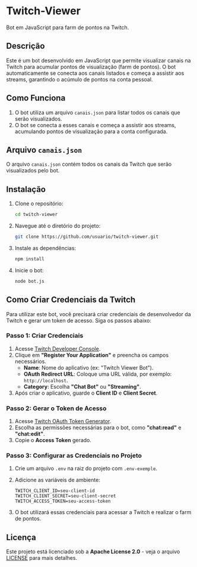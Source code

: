 # Twitch-Viewer

Bot em JavaScript para farm de pontos na Twitch.

## Descrição

Este é um bot desenvolvido em JavaScript que permite visualizar canais na Twitch para acumular pontos de visualização (farm de pontos). O bot automaticamente se conecta aos canais listados e começa a assistir aos streams, garantindo o acúmulo de pontos na conta pessoal.


## Como Funciona

1. O bot utiliza um arquivo `canais.json` para listar todos os canais que serão visualizados.
2. O bot se conecta a esses canais e começa a assistir aos streams, acumulando pontos de visualização para a conta configurada.

## Arquivo `canais.json`

O arquivo `canais.json` contém todos os canais da Twitch que serão visualizados pelo bot.

## Instalação

1. Clone o repositório:
   ```bash
   cd twitch-viewer
   ```
2. Navegue até o diretório do projeto:
   ```bash
   git clone https://github.com/usuario/twitch-viewer.git
   ```
3. Instale as dependências:
   ```bash
   npm install
   ```
4. Inicie o bot:
   ```bash
   node bot.js
   ```

## Como Criar Credenciais da Twitch

Para utilizar este bot, você precisará criar credenciais de desenvolvedor da Twitch e gerar um token de acesso. Siga os passos abaixo:

### Passo 1: Criar Credenciais

1. Acesse [Twitch Developer Console](https://dev.twitch.tv/console/apps).
2. Clique em **"Register Your Application"** e preencha os campos necessários.
   - **Name**: Nome do aplicativo (ex: "Twitch Viewer Bot").
   - **OAuth Redirect URL**: Coloque uma URL válida, por exemplo: `http://localhost`.
   - **Category**: Escolha **"Chat Bot"** ou **"Streaming"**.
3. Após criar o aplicativo, guarde o **Client ID** e **Client Secret**.

### Passo 2: Gerar o Token de Acesso

1. Acesse [Twitch OAuth Token Generator](https://twitchtokengenerator.com/).
2. Escolha as permissões necessárias para o bot, como **"chat:read"** e **"chat:edit"**.
3. Copie o **Access Token** gerado.

### Passo 3: Configurar as Credenciais no Projeto

1. Crie um arquivo `.env` na raiz do projeto com `.env-exemple`.
2. Adicione as variáveis de ambiente:

   ```env
   TWITCH_CLIENT_ID=seu-client-id
   TWITCH_CLIENT_SECRET=seu-client-secret
   TWITCH_ACCESS_TOKEN=seu-access-token
   ```
3. O bot utilizará essas credenciais para acessar a Twitch e realizar o farm de pontos.


## Licença

Este projeto está licenciado sob a **Apache License 2.0** - veja o arquivo [LICENSE](LICENSE) para mais detalhes.

